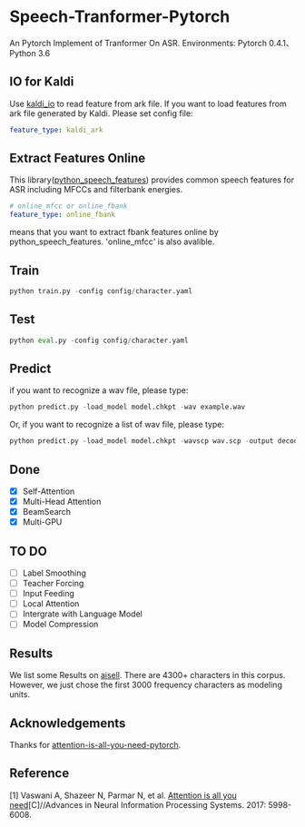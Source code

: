 # Speech-Tranformer-Pytorch
An Pytorch Implement of Tranformer On ASR.
Environments: Pytorch 0.4.1、 Python 3.6
## IO for Kaldi
Use [kaldi_io](https://github.com/vesis84/kaldi-io-for-python) to read feature from ark file.
If you want to load features from ark file generated by Kaldi. Please set config file:
```yaml
feature_type: kaldi_ark
```
## Extract Features Online
This library([python_speech_features](https://github.com/jameslyons/python_speech_features)) provides common speech features for ASR including MFCCs and filterbank energies.
```yaml
# online_mfcc or online_fbank
feature_type: online_fbank
```
means that you want to extract fbank features online by python_speech_features. 'online_mfcc' is also avalible.

## Train
```python
python train.py -config config/character.yaml
```
## Test
```python
python eval.py -config config/character.yaml
```
## Predict
if you want to recognize a wav file, please type:
```python
python predict.py -load_model model.chkpt -wav example.wav
```
Or, if you want to recognize a list of wav file, please type:
```python
python predict.py -load_model model.chkpt -wavscp wav.scp -output decoded.txt
```
## Done
- [x] Self-Attention
- [x] Multi-Head Attention
- [x] BeamSearch
- [x] Multi-GPU
## TO DO
- [ ] Label Smoothing
- [ ] Teacher Forcing
- [ ] Input Feeding
- [ ] Local Attention
- [ ] Intergrate with Language Model
- [ ] Model Compression
## Results
We list some Results on [aisell](http://www.openslr.org/33/). There are 4300+ characters in this corpus. However, we just chose the first 3000 frequency characters as modeling units.

## Acknowledgements
Thanks for [attention-is-all-you-need-pytorch](https://github.com/jadore801120/attention-is-all-you-need-pytorch).
## Reference
[1] Vaswani A, Shazeer N, Parmar N, et al. [Attention is all you need](https://arxiv.org/abs/1706.03762)[C]//Advances in Neural Information Processing Systems. 2017: 5998-6008.
